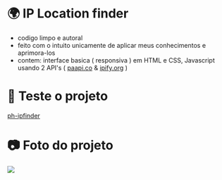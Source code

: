 # 🌍 IP Location finder
- codigo limpo e autoral
- feito com o intuito unicamente de aplicar meus conhecimentos e aprimora-los
- contem: interface basica ( responsiva ) em HTML e CSS, Javascript usando 2 API's ( [paapi.co](https://www.ipify.org) & [ipify.org](https://www.ipify.org) )

# 🔨 Teste o projeto
[ph-ipfinder](https://ph-ipfinder.vercel.app/)

# 📷 Foto do projeto
<img src="https://media.discordapp.net/attachments/1121210969352310966/1129864500091310120/image.png">
